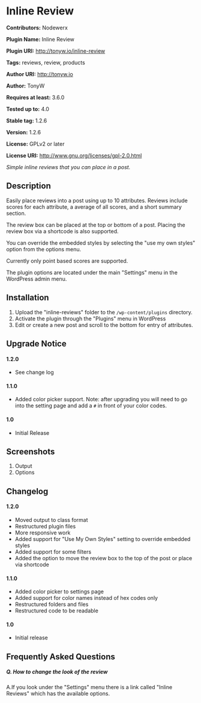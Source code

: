 # Inline Review

**Contributors:** Nodewerx

**Plugin Name:** Inline Review

**Plugin URI:** http://tonyw.io/inline-review

**Tags:** reviews, review, products

**Author URI:** http://tonyw.io

**Author:** TonyW

**Requires at least:** 3.6.0

**Tested up to:** 4.0

**Stable tag:** 1.2.6

**Version:** 1.2.6

**License:** GPLv2 or later

**License URI:** http://www.gnu.org/licenses/gpl-2.0.html

*Simple inline reviews that you can place in a post.*

## Description


Easily place reviews into a post using up to 10 attributes. Reviews include scores for each attribute, a average of all scores, and a short summary section.

The review box can be placed at the top or bottom of a post. Placing the review box via a shortcode is also supported.

You can override the embedded styles by selecting the "use my own styles" option from the options menu.

Currently only point based scores are supported.

The plugin options are located under the main "Settings" menu in the WordPress admin menu.

## Installation

1. Upload the "inline-reviews" folder to the `/wp-content/plugins` directory.
2. Activate the plugin through the "Plugins" menu in WordPress
3. Edit or create a new post and scroll to the bottom for entry of attributes.

## Upgrade Notice

#### 1.2.0
- See change log

#### 1.1.0
- Added color picker support. Note: after upgrading you will need to go into the setting page and add a `#` in front of your color codes.

#### 1.0
- Initial Release

## Screenshots

1. Output
2. Options

## Changelog

#### 1.2.0
* Moved output to class format
* Restructured plugin files
* More responsive work
* Added support for "Use My Own Styles" setting to override embedded styles
* Added support for some filters
* Added the option to move the review box to the top of the post or place via shortcode

#### 1.1.0
* Added color picker to settings page
* Added support for color names instead of hex codes only
* Restructured folders and files
* Restructured code to be readable

#### 1.0
* Initial release

## Frequently Asked Questions

##### Q. How to change the look of the review
A.If you look under the "Settings" menu there is a link called "Inline Reviews" which has the available options.